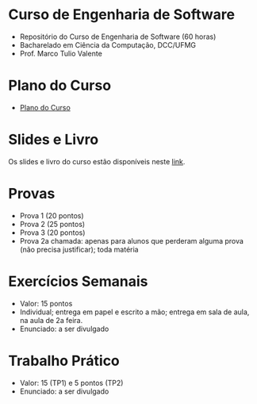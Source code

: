 # Curso de Engenharia de Software

* Repositório do Curso de Engenharia de Software (60 horas)
* Bacharelado em Ciência da Computação, DCC/UFMG
* Prof. Marco Tulio Valente

# Plano do Curso

* [Plano do Curso](https://docs.google.com/presentation/d/13x7qf92piGYh9d8doLylFKq7NjiSw5k5mv-uN_QCrc4/edit?usp=sharing)

# Slides e Livro

Os slides e livro do curso estão disponíveis neste [link](https://engsoftmoderna.info).

# Provas

* Prova 1 (20 pontos)
* Prova 2 (25 pontos)
* Prova 3 (20 pontos)
* Prova 2a chamada: apenas para alunos que perderam alguma prova (não precisa justificar); toda matéria

# Exercícios Semanais

* Valor: 15 pontos
* Individual; entrega em papel e escrito a mão; entrega em sala de aula, na aula de 2a feira.
* Enunciado: a ser divulgado

# Trabalho Prático

* Valor: 15 (TP1) e 5 pontos (TP2)
* Enunciado: a ser divulgado
